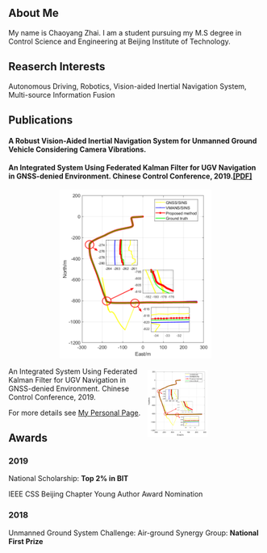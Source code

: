 ## About Me

My name is Chaoyang Zhai. I am a student pursuing my M.S degree in Control Science and Engineering at Beijing Institute of Technology.

## Reaserch Interests

Autonomous Driving, Robotics, Vision-aided Inertial Navigation System, Multi-source Information Fusion

## Publications

#### A Robust Vision-Aided Inertial Navigation System for Unmanned Ground Vehicle Considering Camera Vibrations.

#### An Integrated System Using Federated Kalman Filter for UGV Navigation in GNSS-denied Environment. Chinese Control Conference, 2019.[[PDF]](https://www.sci-hub.shop/10.23919/chicc.2019.8865416)

<center class="half">
    <img src="result3.png" width="300"/>
</center>

<p style="width:400px;">
    <img src="result3.png" align="right" width="120" hspace="5" vspace="5">
    An Integrated System Using Federated Kalman Filter for UGV Navigation in GNSS-denied Environment. Chinese Control Conference, 2019.
</p>

For more details see [My Personal Page](https://chaoyang-1996.github.io).

## Awards

### 2019   

National Scholarship: **Top 2% in BIT**

IEEE CSS Beijing Chapter Young Author Award Nomination

### 2018

Unmanned Ground System Challenge: Air-ground Synergy Group: **National First Prize**
